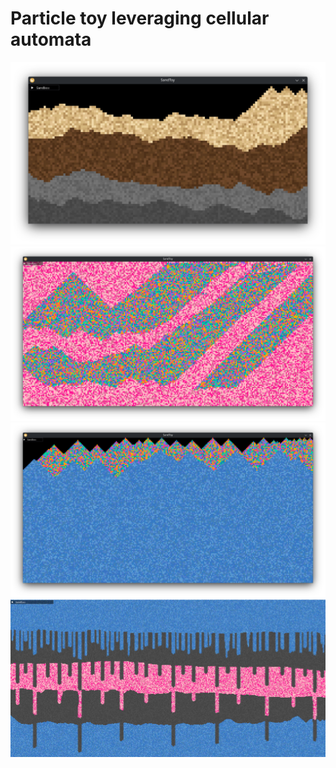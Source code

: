 # Particle toy leveraging cellular automata
![](res/images/ss_001.png)
![](res/images/ss_002.png)
![](res/images/ss_003.png)
![](res/images/ss_004.png)